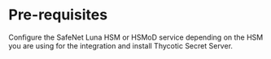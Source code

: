 [title]: # (Requirements)
[tags]: # (introduction)
[priority]: # (2)
# Pre-requisites

Configure the SafeNet Luna HSM or HSMoD service depending on the HSM you are using for the integration and install Thycotic Secret Server.